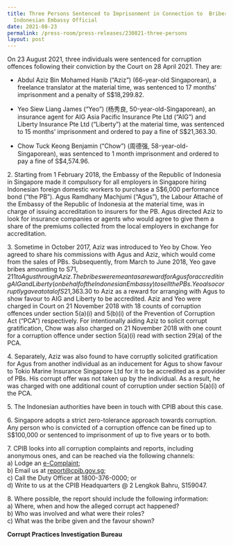 ```yaml
---
title: Three Persons Sentenced to Imprisonment in Connection to  Bribery of
  Indonesian Embassy Official
date: 2021-08-23
permalink: /press-room/press-releases/230821-three-persons
layout: post
---
```

On 23 August 2021, three individuals were sentenced for corruption offences following their conviction by the Court on 28 April 2021. They are:

* Abdul Aziz Bin Mohamed Hanib (“Aziz”) (66-year-old Singaporean), a freelance translator at the material time, was sentenced to 17 months’ imprisonment and a penalty of S$18,299.82. 

* Yeo Siew Liang James (“Yeo”) (杨秀良, 50-year-old-Singaporean), an insurance agent for AIG Asia Pacific Insurance Pte Ltd (“AIG”) and Liberty Insurance Pte Ltd (“Liberty”) at the material time, was sentenced to 15 months’ imprisonment and ordered to pay a fine of S$21,363.30.

* Chow Tuck Keong Benjamin (“Chow”) (周德强, 58-year-old-Singaporean), was sentenced to 1 month imprisonment and ordered to pay a fine of S$4,574.96. 

2\.	Starting from 1 February 2018, the Embassy of the Republic of Indonesia in Singapore made it compulsory for all employers in Singapore hiring Indonesian foreign domestic workers to purchase a S$6,000 performance bond (“the PB”). Agus Ramdhany Machjumi (“Agus”), the Labour Attaché of the Embassy of the Republic of Indonesia at the material time, was in charge of issuing accreditation to insurers for the PB. Agus directed Aziz to look for insurance companies or agents who would agree to give them a share of the premiums collected from the local employers in exchange for accreditation. 

3\.	Sometime in October 2017, Aziz was introduced to Yeo by Chow. Yeo agreed to share his commissions with Agus and Aziz, which would come from the sales of PBs. Subsequently, from March to June 2018, Yeo gave bribes amounting to S$71,211 to Agus through Aziz. The bribes were meant as a reward for Agus for accrediting AIG and Liberty (on behalf of the Indonesian Embassy) to sell the PBs. Yeo also corruptly gave a total of S$21,363.30 to Aziz as a reward for arranging with Agus to show favour to  AIG and Liberty to be accredited. Aziz and Yeo were charged in Court on 21 November 2018 with 18 counts of corruption offences under section 5(a)(i) and 5(b)(i) of the Prevention of Corruption Act (“PCA”) respectively. For intentionally aiding Aziz to solicit corrupt gratification, Chow was also charged on 21 November 2018 with one count for a corruption offence under section 5(a)(i) read with section 29(a) of the PCA. 

4\.	Separately, Aziz was also found to have corruptly solicited gratification for Agus from another individual as an inducement for Agus to show favour to Tokio Marine Insurance Singapore Ltd for it to be accredited as a provider of PBs. His corrupt offer was not taken up by the individual. As a result, he was charged with one additional count of corruption under section 5(a)(i) of the PCA. 

5\.	The Indonesian authorities have been in touch with CPIB about this case.

6\.	Singapore adopts a strict zero-tolerance approach towards corruption. Any person who is convicted of a corruption offence can be fined up to S$100,000 or sentenced to imprisonment of up to five years or to both.

7\.	CPIB looks into all corruption complaints and reports, including anonymous ones, and can be reached via the following channels:<br>
a) Lodge an [e-Complaint](/e-services/e-complaint-for-corrupt-conduct);<br>
b) Email us at <a href="mailto:report@cpib.gov.sg" class="spamspan">report@cpib.gov.sg</a>;<br>
c) Call the Duty Officer at 1800-376-0000; or<br>
d) Write to us at the CPIB Headquarters @ 2 Lengkok Bahru, S159047.

8\.	Where possible, the report should include the following information:<br>
a)	Where, when and how the alleged corrupt act happened? <br>
b)	Who was involved and what were their roles? <br>
c)	What was the bribe given and the favour shown?

**Corrupt Practices Investigation Bureau**